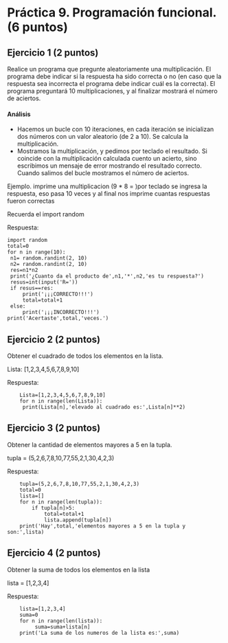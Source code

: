 # Práctica 9. Programación funcional. (6 puntos)
## Ejercicio 1 (2 puntos)
Realice un programa que pregunte aleatoriamente una multiplicación. El programa
debe indicar si la respuesta ha sido correcta o no (en caso que la respuesta sea
incorrecta el programa debe indicar cuál es la correcta). El programa preguntará
10 multiplicaciones, y al finalizar mostrará el número de aciertos.

#### Análisis
* Hacemos un bucle con 10 iteraciones, en cada iteración se inicializan dos
números con un valor aleatorio (de 2 a 10). Se calcula la multiplicación.
* Mostramos la multiplicación, y pedimos por teclado el resultado. Si
coincide con la multiplicación calculada cuento un acierto, sino escribimos un
mensaje de error mostrando el resultado correcto. Cuando salimos del bucle
mostramos el número de aciertos.

Ejemplo. imprime una multiplicacion (9 * 8 =  )por teclado se ingresa la respuesta, eso pasa 10 veces y al final nos imprime cuantas respuestas fueron correctas

Recuerda el import random

Respuesta:

    import random
    total=0
    for n in range(10):
     n1= random.randint(2, 10)
     n2= random.randint(2, 10)
     res=n1*n2
     print('¿Cuanto da el producto de',n1,'*',n2,'es tu respuesta?')
     resus=int(input('R='))
     if resus==res:
         print('¡¡¡CORRECTO!!!')
         total=total+1
     else:    
         print('¡¡¡INCORRECTO!!!')
    print('Acertaste',total,'veces.') 

## Ejercicio 2 (2 puntos)
Obtener el cuadrado de todos los elementos en la lista.

Lista: [1,2,3,4,5,6,7,8,9,10]

Respuesta:

        Lista=[1,2,3,4,5,6,7,8,9,10]
        for n in range(len(Lista)):
         print(Lista[n],'elevado al cuadrado es:',Lista[n]**2)

## Ejercicio 3 (2 puntos)
Obtener la cantidad de elementos mayores a 5 en la tupla.

tupla = (5,2,6,7,8,10,77,55,2,1,30,4,2,3)

Respuesta:

        tupla=(5,2,6,7,8,10,77,55,2,1,30,4,2,3)
        total=0
        lista=[]
        for n in range(len(tupla)):
            if tupla[n]>5:
                total=total+1
                lista.append(tupla[n])
        print('Hay',total,'elementos mayores a 5 en la tupla y son:',lista)

## Ejercicio 4 (2 puntos)
Obtener la suma de todos los elementos en la lista

lista = [1,2,3,4]

Respuesta:

        lista=[1,2,3,4]
        suma=0
        for n in range(len(lista)):
             suma=suma+lista[n]
        print('La suma de los numeros de la lista es:',suma)

